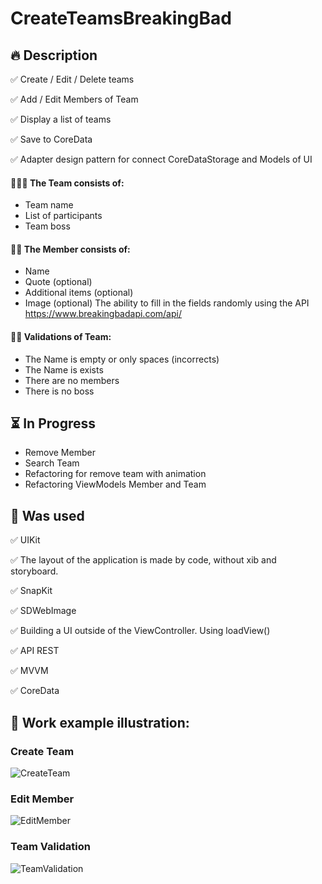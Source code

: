# CreateTeamsBreakingBad


## 🔥 Description
:white_check_mark: Create / Edit / Delete teams

:white_check_mark: Add / Edit Members of Team

:white_check_mark: Display a list of teams

:white_check_mark: Save to CoreData 

:white_check_mark: Adapter design pattern for connect CoreDataStorage and Models of UI 


#### :people_holding_hands: The Team consists of:
- Team name
- List of participants
- Team boss

#### :superhero_man: The Member consists of:
- Name
- Quote (optional)
- Additional items (optional)
- Image (optional)
The ability to fill in the fields randomly using the API https://www.breakingbadapi.com/api/

####  :policewoman: Validations of Team:

- The Name is empty or only spaces (incorrects)
- The Name is exists
- There are no members
- There is no boss


## :hourglass_flowing_sand: In Progress

- Remove Member
- Search Team
- Refactoring for remove team with animation
- Refactoring ViewModels Member and Team


## :kick_scooter: Was used
:white_check_mark: UIKit

:white_check_mark: The layout of the application is made by code, without xib and storyboard.

:white_check_mark: SnapKit

:white_check_mark: SDWebImage

:white_check_mark: Building a UI outside of the ViewController. Using loadView()

:white_check_mark: API REST

:white_check_mark: MVVM

:white_check_mark: CoreData 


## 📱 Work example illustration:

### Create Team
![CreateTeam](https://user-images.githubusercontent.com/31052641/147358139-402ffb9b-3cc4-4bf2-a8e7-b24a03d5d881.gif)

### Edit Member
![EditMember](https://user-images.githubusercontent.com/31052641/147358170-795f0fc4-2b45-4a4d-b3c0-2f4f89a0fe5a.gif)

### Team Validation
![TeamValidation](https://user-images.githubusercontent.com/31052641/147358184-0c5c0408-7de5-4b4a-ab7a-4bd2edf6df16.gif)


